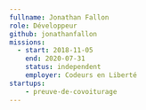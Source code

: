 ```yaml
---
fullname: Jonathan Fallon
role: Développeur
github: jonathanfallon
missions:
  - start: 2018-11-05
    end: 2020-07-31
    status: independent
    employer: Codeurs en Liberté
startups:
    - preuve-de-covoiturage
---
```

